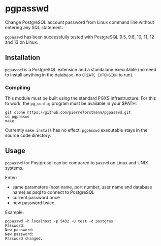 # pgpasswd
Change PostgreSQL account password from Linux command line without entering any SQL statement.<br>

`pgpasswd`  has been successfully tested with PostgreSQL 9.5, 9.6, 10, 11, 12 and 13 on Linux. <br>
## Installation

`pgpasswd` is a PostgreSQL extension and a standalone executable (no need to install anything in the database, no `CREATE EXTENSION` to run).

### Compiling

This module must be built using the standard PGXS infrastructure. For this to work, the `pg_config` program must be available in your $PATH:

```
git clone https://github.com/pierreforstmann/pgpasswd.git 
cd pgpasswd
make 
```
Currently `make install` has no effect: `pgpasswd` executable stays in the source code directory.

## Usage

`pgpasswd` for Postgresql can be compared to `passwd` on Linux and UNIX systems.

Enter:
* same parameters (host name, port number, user name and database name) as psql to connect to PostgreSQL 
* current password once
* new password twice.

Example:

``` 
pgpasswd -h localhost -p 5432 -U test -d postgres
Password:
New password:
New password:
Password changed.
```
